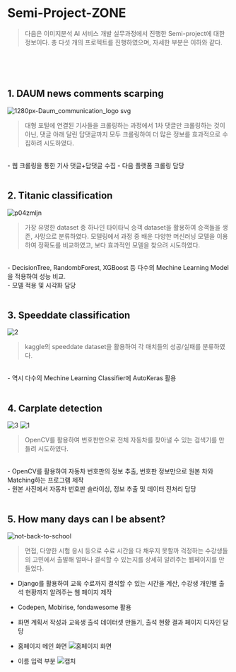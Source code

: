 # Semi-Project-ZONE

> 다음은 이미지분석 AI 서비스 개발 실무과정에서 진행한 Semi-project에 대한 정보이다. 총 다섯 개의 프로젝트를 진행하였으며, 자세한 부분은 이하와 같다. 
<br>
<br>
<br>

## 1. DAUM news comments scarping
![1280px-Daum_communication_logo svg](https://user-images.githubusercontent.com/58945760/73834548-42e2d680-484f-11ea-9922-a3659ff5e5de.png)
> 대형 포털에 연결된 기사들을 크롤링하는 과정에서 1차 댓글만 크롤링하는 것이 아닌, 댓글 아래 달린 답댓글까지 모두 크롤링하여 더 많은 정보를 효과적으로 수집하려 시도하였다. 
<br>
- 웹 크롤링을 통한 기사 댓글+답댓글 수집
- 다음 플랫폼 크롤링 담당
<br>
<br>

## 2. Titanic classification 
![p04zmljn](https://user-images.githubusercontent.com/58945760/73834418-031bef00-484f-11ea-9afe-5c6cb19c014d.jpg)
> 가장 유명한 dataset 중 하나인 타이타닉 승객 dataset을 활용하여 승객들을 생존, 사망으로 분류하였다. 모델링에서 과정 중 배운 다양한 머신러닝 모델을 이용하여 정확도를 비교하였고, 보다 효과적인 모델을 찾으려 시도하였다. 
<br>
- DecisionTree, RandombForest, XGBoost 등 다수의 Mechine Learning Model을 적용하여 성능 비교.<br>
- 모델 적용 및 시각화 담당
<br>
<br>

## 3. Speeddate classification 
![2](https://user-images.githubusercontent.com/58945760/73834686-81789100-484f-11ea-8d0c-c2629a5909ca.jpg)
> kaggle의 speeddate dataset을 활용하여 각 매치들의 성공/실패를 분류하였다.
<br>
- 역시 다수의 Mechine Learning Classifier에 AutoKeras 활용
<br>
<br>

## 4. Carplate detection
![3](https://user-images.githubusercontent.com/58945760/73834633-64dc5900-484f-11ea-99d3-cd6411f40c5a.png)
![1](https://user-images.githubusercontent.com/58945760/73834668-76bdfc00-484f-11ea-8615-73ff1fded9a0.png)
> OpenCV를 활용하여 번호판만으로 전체 자동차를 찾아낼 수 있는 검색기를 만들려 시도하였다. 
<br>
- OpenCV를 활용하여 자동차 번호판의 정보 추출, 번호판 정보만으로 원본 차와 Matching하는 프로그램 제작<br>
- 원본 사진에서 자동차 번호판 슬라이싱, 정보 추출 및 데이터 전처리 담당 
<br>
<br>

## 5. How many days can I be absent?
![not-back-to-school](https://user-images.githubusercontent.com/58945760/74927190-8118f200-541a-11ea-8ef7-2370b2e15234.jpg)
> 면접, 다양한 시험 응시 등으로 수료 시간을 다 채우지 못할까 걱정하는 수강생들의 고민에서 출발해 얼마나 결석할 수 있는지를 상세히 알려주는 웹페이지를 만들었다.

- Django를 활용하여 교육 수료까지 결석할 수 있는 시간을 계산, 수강생 개인별 출석 현황까지 알려주는 웹 페이지 제작
- Codepen, Mobirise, fondawesome 활용
- 화면 계획서 작성과 교육생 출석 데이터셋 만들기, 출석 현황 결과 페이지 디자인 담당

- 홈페이지 메인 화면
![홈페이지 화면](https://user-images.githubusercontent.com/58945760/74927814-ad813e00-541b-11ea-8734-c35cdc796cdc.png)



- 이름 입력 부분
![캡처](https://user-images.githubusercontent.com/58945760/74927816-aeb26b00-541b-11ea-84d5-b3b4d07fefbc.PNG)
